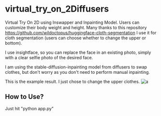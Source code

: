 # virtual_try_on_2Diffusers

Virtual Try On 2D using Inswapper and Inpainting Model. Users can customize their body weight and height.
Many thanks to this repository https://github.com/wildoctopus/huggingface-cloth-segmentation
I use it for cloth segmentation (users can choose whether to change the upper or bottom).

I use insightface, so you can replace the face in an existing photo, simply with a clear selfie photo of the desired face.

I am using the stable-diffusion-inpainting model from diffusers to swap clothes, but don't worry as you don't need to perform manual inpainting.

This is the example result. I just chose to change the upper clothes.
![a](https://github.com/Bagasaaa/virtual_try_on_2Diffusers/assets/119937815/c4c6f831-7054-499f-ac19-a0588db02ec3)

## How to Use?
Just hit "python app.py"

